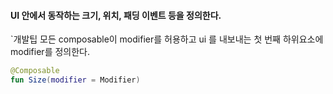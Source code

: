 #### UI 안에서 동작하는 크기, 위치, 패딩 이벤트 등을 정의한다.


`개발팁
모든 composable이 modifier를 허용하고  ui 를 내보내는  첫 번째 하위요소에 modifier를 정의한다. 

```kotlin
@Composable
fun Size(modifier = Modifier)
```
